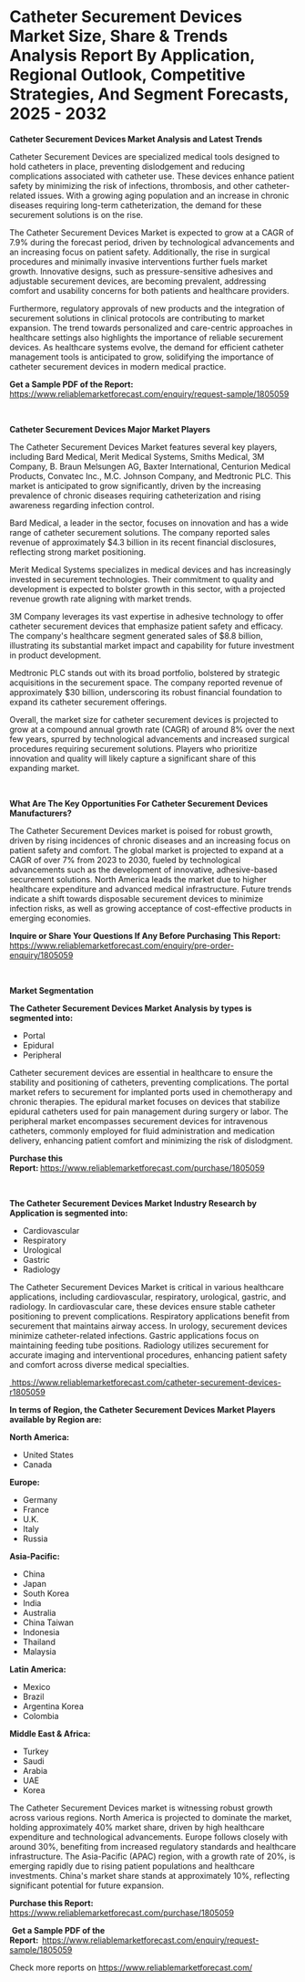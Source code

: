 <p><h1>Catheter Securement Devices Market Size, Share & Trends Analysis Report By Application, Regional Outlook, Competitive Strategies, And Segment Forecasts, 2025 - 2032</h1></p><p><strong>Catheter Securement Devices Market Analysis and Latest Trends</strong></p>
<p><p>Catheter Securement Devices are specialized medical tools designed to hold catheters in place, preventing dislodgement and reducing complications associated with catheter use. These devices enhance patient safety by minimizing the risk of infections, thrombosis, and other catheter-related issues. With a growing aging population and an increase in chronic diseases requiring long-term catheterization, the demand for these securement solutions is on the rise.</p><p>The Catheter Securement Devices Market is expected to grow at a CAGR of 7.9% during the forecast period, driven by technological advancements and an increasing focus on patient safety. Additionally, the rise in surgical procedures and minimally invasive interventions further fuels market growth. Innovative designs, such as pressure-sensitive adhesives and adjustable securement devices, are becoming prevalent, addressing comfort and usability concerns for both patients and healthcare providers.</p><p>Furthermore, regulatory approvals of new products and the integration of securement solutions in clinical protocols are contributing to market expansion. The trend towards personalized and care-centric approaches in healthcare settings also highlights the importance of reliable securement devices. As healthcare systems evolve, the demand for efficient catheter management tools is anticipated to grow, solidifying the importance of catheter securement devices in modern medical practice.</p></p>
<p><strong>Get a Sample PDF of the Report:&nbsp;</strong> <a href="https://www.reliablemarketforecast.com/enquiry/request-sample/1805059?utm_campaign=2336&utm_medium=2&utm_source=Github&utm_content=ia&utm_term=04032025&utm_id=catheter-securement-devices">https://www.reliablemarketforecast.com/enquiry/request-sample/1805059</a></p>
<p>&nbsp;</p>
<p><strong>Catheter Securement Devices Major Market Players</strong></p>
<p><p>The Catheter Securement Devices Market features several key players, including Bard Medical, Merit Medical Systems, Smiths Medical, 3M Company, B. Braun Melsungen AG, Baxter International, Centurion Medical Products, Convatec Inc., M.C. Johnson Company, and Medtronic PLC. This market is anticipated to grow significantly, driven by the increasing prevalence of chronic diseases requiring catheterization and rising awareness regarding infection control.</p><p>Bard Medical, a leader in the sector, focuses on innovation and has a wide range of catheter securement solutions. The company reported sales revenue of approximately $4.3 billion in its recent financial disclosures, reflecting strong market positioning.</p><p>Merit Medical Systems specializes in medical devices and has increasingly invested in securement technologies. Their commitment to quality and development is expected to bolster growth in this sector, with a projected revenue growth rate aligning with market trends.</p><p>3M Company leverages its vast expertise in adhesive technology to offer catheter securement devices that emphasize patient safety and efficacy. The company's healthcare segment generated sales of $8.8 billion, illustrating its substantial market impact and capability for future investment in product development.</p><p>Medtronic PLC stands out with its broad portfolio, bolstered by strategic acquisitions in the securement space. The company reported revenue of approximately $30 billion, underscoring its robust financial foundation to expand its catheter securement offerings.</p><p>Overall, the market size for catheter securement devices is projected to grow at a compound annual growth rate (CAGR) of around 8% over the next few years, spurred by technological advancements and increased surgical procedures requiring securement solutions. Players who prioritize innovation and quality will likely capture a significant share of this expanding market.</p></p>
<p>&nbsp;</p>
<p><strong>What Are The Key Opportunities For Catheter Securement Devices Manufacturers?</strong></p>
<p><p>The Catheter Securement Devices market is poised for robust growth, driven by rising incidences of chronic diseases and an increasing focus on patient safety and comfort. The global market is projected to expand at a CAGR of over 7% from 2023 to 2030, fueled by technological advancements such as the development of innovative, adhesive-based securement solutions. North America leads the market due to higher healthcare expenditure and advanced medical infrastructure. Future trends indicate a shift towards disposable securement devices to minimize infection risks, as well as growing acceptance of cost-effective products in emerging economies.</p></p>
<p><strong>Inquire or Share Your Questions If Any Before Purchasing This Report:</strong> <a href="https://www.reliablemarketforecast.com/enquiry/pre-order-enquiry/1805059?utm_campaign=2336&utm_medium=2&utm_source=Github&utm_content=ia&utm_term=04032025&utm_id=catheter-securement-devices">https://www.reliablemarketforecast.com/enquiry/pre-order-enquiry/1805059</a></p>
<p>&nbsp;</p>
<p><strong>Market Segmentation</strong></p>
<p><strong>The Catheter Securement Devices Market Analysis by types is segmented into:</strong></p>
<p><ul><li>Portal</li><li>Epidural</li><li>Peripheral</li></ul></p>
<p><p>Catheter securement devices are essential in healthcare to ensure the stability and positioning of catheters, preventing complications. The portal market refers to securement for implanted ports used in chemotherapy and chronic therapies. The epidural market focuses on devices that stabilize epidural catheters used for pain management during surgery or labor. The peripheral market encompasses securement devices for intravenous catheters, commonly employed for fluid administration and medication delivery, enhancing patient comfort and minimizing the risk of dislodgment.</p></p>
<p><strong>Purchase this Report:&nbsp;</strong><a href="https://www.reliablemarketforecast.com/purchase/1805059?utm_campaign=2336&utm_medium=2&utm_source=Github&utm_content=ia&utm_term=04032025&utm_id=catheter-securement-devices">https://www.reliablemarketforecast.com/purchase/1805059</a></p>
<p>&nbsp;</p>
<p><strong>The Catheter Securement Devices Market Industry Research by Application is segmented into:</strong></p>
<p><ul><li>Cardiovascular</li><li>Respiratory</li><li>Urological</li><li>Gastric</li><li>Radiology</li></ul></p>
<p><p>The Catheter Securement Devices Market is critical in various healthcare applications, including cardiovascular, respiratory, urological, gastric, and radiology. In cardiovascular care, these devices ensure stable catheter positioning to prevent complications. Respiratory applications benefit from securement that maintains airway access. In urology, securement devices minimize catheter-related infections. Gastric applications focus on maintaining feeding tube positions. Radiology utilizes securement for accurate imaging and interventional procedures, enhancing patient safety and comfort across diverse medical specialties.</p></p>
<p><a href="https://www.reliablemarketforecast.com/catheter-securement-devices-r1805059?utm_campaign=2336&utm_medium=2&utm_source=Github&utm_content=ia&utm_term=04032025&utm_id=catheter-securement-devices">&nbsp;https://www.reliablemarketforecast.com/catheter-securement-devices-r1805059</a></p>
<p><strong>In terms of Region, the Catheter Securement Devices Market Players available by Region are:</strong></p>
<p>
    <p> <strong> North America: </strong>
        <ul>
            <li>United States</li>
            <li>Canada</li>
        </ul>
        </p> 
    <p> <strong> Europe: </strong>
        <ul>
            <li>Germany</li>
            <li>France</li>
            <li>U.K.</li>
            <li>Italy</li>
            <li>Russia</li>
        </ul>
        </p> 
    <p> <strong> Asia-Pacific: </strong>
        <ul>
            <li>China</li>
            <li>Japan</li>
            <li>South Korea</li>
            <li>India</li>
            <li>Australia</li>
            <li>China Taiwan</li>
            <li>Indonesia</li>
            <li>Thailand</li>
            <li>Malaysia</li>
        </ul>
        </p> 
    <p> <strong> Latin America: </strong>
        <ul>
            <li>Mexico</li>
            <li>Brazil</li>
            <li>Argentina Korea</li>
            <li>Colombia</li>
        </ul>
        </p> 
    <p> <strong> Middle East & Africa: </strong>
        <ul>
            <li>Turkey</li>
            <li>Saudi</li>
            <li>Arabia</li>
            <li>UAE</li>
            <li>Korea</li>
        </ul>
    </p>
    </p>
<p><p>The Catheter Securement Devices market is witnessing robust growth across various regions. North America is projected to dominate the market, holding approximately 40% market share, driven by high healthcare expenditure and technological advancements. Europe follows closely with around 30%, benefiting from increased regulatory standards and healthcare infrastructure. The Asia-Pacific (APAC) region, with a growth rate of 20%, is emerging rapidly due to rising patient populations and healthcare investments. China's market share stands at approximately 10%, reflecting significant potential for future expansion.</p></p>
<p><strong>Purchase this Report: </strong><a href="https://www.reliablemarketforecast.com/purchase/1805059?utm_campaign=2336&utm_medium=2&utm_source=Github&utm_content=ia&utm_term=04032025&utm_id=catheter-securement-devices">https://www.reliablemarketforecast.com/purchase/1805059</a></p>
<p>&nbsp;<strong>Get a Sample PDF of the Report:&nbsp;&nbsp;</strong><a href="https://www.reliablemarketforecast.com/enquiry/request-sample/1805059?utm_campaign=2336&utm_medium=2&utm_source=Github&utm_content=ia&utm_term=04032025&utm_id=catheter-securement-devices">https://www.reliablemarketforecast.com/enquiry/request-sample/1805059</a></p>
<p><strong></strong></p>
<p>Check more reports on <a href="https://www.reliablemarketforecast.com/?utm_campaign=2336&utm_medium=2&utm_source=Github&utm_content=ia&utm_term=04032025&utm_id=catheter-securement-devices">https://www.reliablemarketforecast.com/</a></p>
